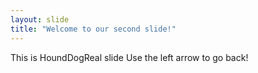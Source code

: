 ```yaml
---
layout: slide
title: "Welcome to our second slide!"
---
```

This is HoundDogReal slide
Use the left arrow to go back!
